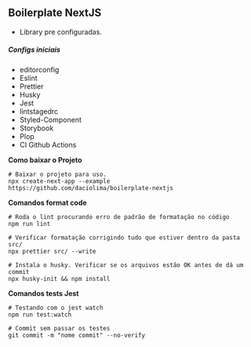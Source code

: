 ## Boilerplate NextJS

- Library pre configuradas.

##### Configs iniciais

- editorconfig
- Eslint
- Prettier
- Husky
- Jest
- lintstagedrc
- Styled-Component
- Storybook
- Plop
- CI Github Actions

**Como baixar o Projeto**

```shell
# Baixar o projeto para uso.
npx create-next-app --example https://github.com/daciolima/boilerplate-nextjs
```

**Comandos format code**

```shell
# Roda o lint procurando erro de padrão de formatação no código
npm run lint

# Verificar formatação corrigindo tudo que estiver dentro da pasta src/
npx prettier src/ --write

# Instala o husky. Verificar se os arquivos estão OK antes de dá um commit
npx husky-init && npm install
```

**Comandos tests Jest**

```shell
# Testando com o jest watch
npm run test:watch

# Commit sem passar os testes
git commit -m "nome commit" --no-verify
```
